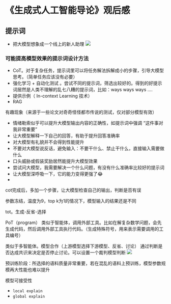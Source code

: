 # 《生成式人工智能导论》观后感

## 提示词
- 把大模型想象成一个线上的新人助理
![](https://pic-gino-prod.oss-cn-qingdao.aliyuncs.com/zhangli2025/20251009022844446-paste.png)

### 可能提高模型效果的提示词设计方法
- CoT。对于复杂任务，提示词里可以将任务解法拆解成小的步骤，引导大模型思考。（简单任务应该没有必要）
- 强化学习 + 自动化测试 。尝试不同的提示词，筛选出较好的。得到的好提示词居然是人类不理解的乱七八糟的提示词，比如：ways ways ways ....
- 提供示例（ In-context Learning 技术）
- RAG

有趣现象（来源于一些论文对奇奇怪怪都市传说的测试，仅对部分模型有效）
- 情绪勒索似乎可以提升大模型输出内容的正确性，如提示词中强调 “这件事对我非常重要”
- 让大模型解释一下自己的回答，有助于提升回答准确率
- 对大模型有礼貌并不会得到性能提升
- 不要对大模型说反话，避免输入：不要干什么、禁止干什么，直接输入需要做什么
- 口头威胁或假装奖励居然能提升大模型效果
- 尝试问大模型，我需要解决一个什么问题，有没有什么准确率比较好的提示词
- 让大模型深呼吸一下，它的能力变得更强了😂
-
cot完成后，多加一个步骤，让大模型检查自己的输出，判断是否有误

参数冻结，温度为9，top k为1的情况下，模型输入的结果还是不同

tot。生成-反省-选择

PoT（program）   类似于智能体，调用外部工具。比如在解复杂数学问题，会先生成代码，然后调用外部工具执行代码。（生成特殊符号，用来表示需要调用的工具编号）

类似于多智能体。模型合作（上游模型选择下游模型、反省、讨论）
通过判断是否达成共识来决定是否停止讨论。可以设置一个裁判模型判断
![](https://pic-gino-prod.oss-cn-qingdao.aliyuncs.com/zhangli2025/20251009092100224-paste.png)




预训练阶段：所选择的语料质量非常重要，若在混乱的语料上预训练，模型参数规模再大性能也难以提升


模型可接受性
- `local explain`
- `global explain`
